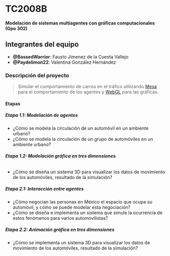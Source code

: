 # TC2008B
**Modelación de sistemas multiagentes con gráficas computacionales (Gpo 302)**

## Integrantes del equipo
- **@BassedWarrior**: Fausto Jimenez de la Cuesta Vallejo
- **@Paydelimon22**: Valentina González Hernández

### Descripción del proyecto
> Simular el comportamiento de carros en el tráfico utilizando [Mesa](https://mesa.readthedocs.io/stable/) para el comportamiento de los agentes y [WebGL](https://get.webgl.org/) para las gráficas.

#### Etapas

##### **Etapa 1.1: Modelación de agentes**
- ¿Cómo se modela la circulación de un automóvil en un ambiente urbano?
- ¿Cómo se modela la circulación de un grupo de automóviles en un ambiente urbano?

###### **Etapa 1.2: Modelación gráfica en tres dimensiones**
- ¿Cómo se diseña un sistema 3D para visualizar los datos de movimiento de los automóviles, resultado de la simulación?

##### **Etapa 2.1: Interacción entre agentes**
- ¿Cómo negocian las personas en México el espacio que ocupa su automóvil, y cómo se puede modelar esta negociación?
- ¿Cómo se diseña e implementa un sistema que simule la ocurrencia de estos fenómenos para varios automovilistas?

##### **Etapa 2.2: Animación gráfica en tres dimensiones**
- ¿Cómo se implementa un sistema 3D para visualizar los datos de movimiento de los automóviles, resultado de la simulación?
